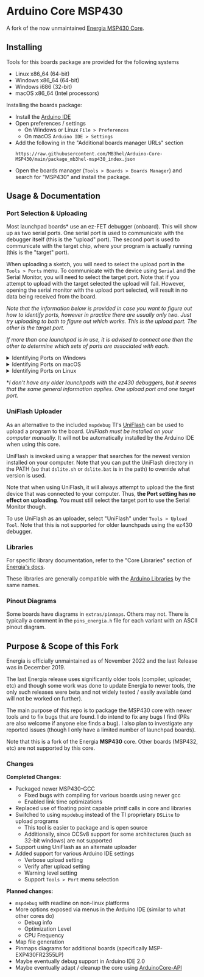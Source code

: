 # Arduino Core MSP430

A fork of the now unmaintained [Energia MSP430 Core](https://github.com/energia/msp430-lg-core).



## Installing

Tools for this boards package are provided for the following systems

- Linux x86_64 (64-bit)
- Windows x86_64 (64-bit)
- Windows i686 (32-bit)
- macOS x86_64 (Intel processors)

Installing the boards package:

- Install the [Arduino IDE](https://www.arduino.cc/en/software)
- Open preferences / settings
    - On Windows or Linux `File > Preferences`
    - On macOS `Arduino IDE > Settings`
- Add the following in the "Additional boards manager URLs" section
    ```
    https://raw.githubusercontent.com/MB3hel/Arduino-Core-MSP430/main/package_mb3hel-msp430_index.json
    ```
- Open the boards manager (`Tools > Boards > Boards Manager`) and search for "MSP430" and install the package.
 


## Usage & Documentation

### Port Selection & Uploading

Most launchpad boards&ast; use an ez-FET debugger (onboard). This will show up as two serial ports. One serial port is used to communicate with the debugger itself (this is the "upload" port). The second port is used to communicate with the target chip, where your program is actually running (this is the "target" port).

When uploading a sketch, you will need to select the upload port in the `Tools > Ports` menu. To communicate with the device using `Serial` and the Serial Monitor, you will need to select the target port. Note that if you attempt to upload with the target selected the upload will fail. However, opening the serial monitor with the upload port selected, will result in no data being received from the board.

*Note that the information below is provided in case you want to figure out how to identify ports, however in practice there are usually only two. Just try uploading to both to figure out which works. This is the upload port. The other is the target port.*

*If more than one launchpad is in use, it is advised to connect one then the other to determine which sets of ports are associated with each.*


<details><summary>Identifying Ports on Windows</summary>
<hr />
<p>

Open device manager and go to the "Ports (COM and LPT)" section and expand it.

The upload port is listed as `MSP Debug Interface (COMx)` where `x` is the number.

The target port is listed as `MSP Application UART1 (COMx)` where `x` is the number.

Note that there is not really an easy way to determine which sets of ports are on the same launchpad. It is possible by going to `Properties > Details`. Compare the "Siblings" property to other port's "Device Instance Path" property. Siblings of a device are the same physical launchpad.

</p>
<hr />
</details>

<details><summary>Identifying Ports on macOS</summary>
<hr />
<p>

On macOS, the ez-FET will show up as `/dev/cu.usbmodem[num]` devices where `[num]` is the port number. The upload port is enumerated first, so generally has a lower number than the target port. 

*Note: I'm not 100% certain the following information is always correct, but it seems to be on my system.*

To identify actual port numbers run the following command

```sh
ioreg -p IOUSB
```

Look for "MSP Tools Driver" entries and note the number after the `@` symbol (eg `MSP Tools Driver@14200000`). Note the first four digits of this number (in this example `1420`). This number is referred to as `id`.

The upload port will be `/dev/cu.usbmodem[id]1` and the target port will be `/dev/cu.usbmodem[id]3`.

If you want the serial number of the board for a certain id, run the following and look for the "USB Serial Number" entry under the device entry

```
ioreg -p IOUSB -l -b
```

</p>
<hr />
</details>



<details><summary>Identifying Ports on Linux</summary>
<hr />
<p>

On Linux, the ez-FET will show up as `/dev/ttyACMx` devices where `x` is the port number. The upload port is enumerated first, so generally has a lower number than the target port. To identify actual port numbers run the following in a terminal

```sh
$ ls /dev/serial/by-id
```

You will see output like the following where SERIAL is replaced by your board's serial number.

```
usb-Texas_Instruments_MSP_Tools_Driver_SERIAL-if00
usb-Texas_Instruments_MSP_Tools_Driver_SERIAL-if02
```

The one ending in `if00` is the upload port and `if02` the target port. Use the following command to identify which `/dev/ttyACM` ports they correspond to (the port numbers will be printed).

```sh
$ realpath usb-Texas_Instruments_MSP_Tools_Driver_SERIAL-if00
/dev/ttyACM0

$ realpath usb-Texas_Instruments_MSP_Tools_Driver_SERIAL-if02
/dev/ttyACM1
```

</p>
<hr />
</details>


&ast;*I don't have any older launchpads with the ez430 debuggers, but it seems that the same general information applies. One upload port and one target port.*


### UniFlash Uploader

As an alternative to the included `mspdebug` TI's [UniFlash](https://www.ti.com/tool/UNIFLASH) can be used to upload a program to the board. *UniFlash must be installed on your computer manually.* It will not be automatically installed by the Arduino IDE when using this core.

UniFlash is invoked using a wrapper that searches for the newest version installed on your computer. Note that you can put the UniFlash directory in the PATH (so that `dslite.sh` or `dslite.bat` is in the path) to override what version is used.

Note that when using UniFlash, it will always attempt to upload the the first device that was connected to your computer. Thus, **the Port setting has no effect on uploading**. You must still select the target port to use the Serial Monitor though.

To use UniFlash as an uploader, select "UniFlash" under `Tools > Upload Tool`. Note that this is not supported for older launchpads using the ez430 debugger.

### Libraries

For specific library documentation, refer to the "Core Libraries" section of [Energia's docs](https://energia.nu/guide/libraries/).

These libraries are generally compatible with the [Arduino Libraries](https://www.arduino.cc/reference/en/libraries/) by the same names.

### Pinout Diagrams

Some boards have diagrams in `extras/pinmaps`. Others may not. There is typically a comment in the `pins_energia.h` file for each variant with an ASCII pinout diagram.



## Purpose & Scope of this Fork

Energia is officially unmaintained as of November 2022 and the last Release was in December 2019.

The last Energia release uses significantly older tools (compiler, uploader, etc) and though some work was done to update Energia to newer tools, the only such releases were beta and not widely tested / easily available (and will not be worked on further).

The main purpose of this repo is to package the MSP430 core with newer tools and to fix bugs that are found. I do intend to fix any bugs I find (PRs are also welcome if anyone else finds a bug). I also plan to investigate any reported issues (though I only have a limited number of launchpad boards).

Note that this is a fork of the Energia **MSP430** core. Other boards (MSP432, etc) are not supported by this core.

### Changes

**Completed Changes:**  
- Packaged newer MSP430-GCC
    - Fixed bugs with compiling for various boards using newer gcc
    - Enabled link time optimizations
- Replaced use of floating point capable printf calls in core and libraries
- Switched to using `mspdebug` instead of the TI proprietary `DSLite` to upload programs
    - This tool is easier to package and is open source
    - Additionally, since CCSv8 support for some architectures (such as 32-bit windows) are not supported
- Support using UniFlash as an alternate uploader
- Added support for various Arduino IDE settings
    - Verbose upload setting
    - Verify after upload setting
    - Warning level setting
    - Support `Tools > Port` menu selection

**Planned changes:**  
- `mspdebug` with readline on non-linux platforms
- More options exposed via menus in the Arduino IDE (similar to what other cores do)
    - Debug info
    - Optimization Level
    - CPU Frequency
- Map file generation
- Pinmaps diagrams for additional boards (specifically MSP-EXP430FR2355LP)
- Maybe eventually debug support in Arduino IDE 2.0
- Maybe eventually adapt / cleanup the core using [ArduinoCore-API](https://github.com/arduino/ArduinoCore-API)
